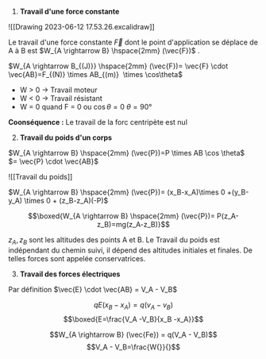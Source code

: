 1) **Travail d'une force constante** 

![[Drawing 2023-06-12 17.53.26.excalidraw]]

Le travail d'une force constante $\vec{F}$ dont le point d'application se déplace de A à B est $W_{A \rightarrow B} \hspace{2mm} (\vec{F})$ .

$W_{A \rightarrow B_{(J)}} \hspace{2mm} (\vec{F})= \vec{F} \cdot \vec{AB}=F_{(N)} \times AB_{(m)}  \times \cos\theta$ 

- W > 0 $\rightarrow$ Travail moteur
- W < 0 $\rightarrow$ Travail résistant
- W = 0 quand F = 0 ou $\cos \theta = 0$     $\theta = 90°$

**Coonséquence :** Le travail de la forc centripète est nul

2) **Travail du poids d'un corps**

$W_{A \rightarrow B} \hspace{2mm} (\vec{P})=P \times AB \cos \theta$  
                      $= \vec{P} \cdot \vec{AB}$

![[Travail du poids]]

$W_{A \rightarrow B} \hspace{2mm} (\vec{P})= (x_B-x_A)\times 0 +(y_B-y_A) \times 0 + (z_B-z_A)(-P)$

$$\boxed{W_{A \rightarrow B} \hspace{2mm} (\vec{P})= P(z_A-z_B)=mg(z_A-z_B)}$$

$z_A,z_B$  sont les altitudes des points A et B. Le Travail du poids est indépendant du chemin suivi, il dépend des altitudes initiales et finales. De telles forces sont appelée conservatrices.

3) **Travail des forces électriques**

Par définition $\vec{E} \cdot \vec{AB} = V_A - V_B$

$$qE(x_B - x_A) = q(v_A - v_B)$$
$$\boxed{E=\frac{V_A -V_B}{x_B -x_A}}$$

$$W_{A \rightarrow B} (\vec{Fe}) = q(V_A - V_B)$$
$$V_A - V_B=\frac{W{}}{}$$